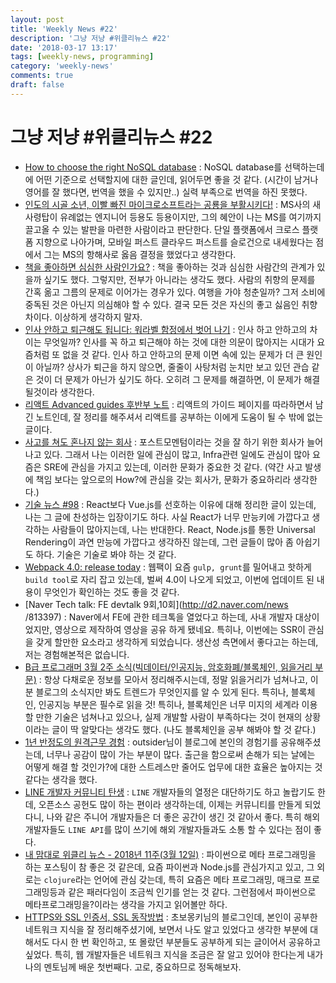 ```yaml
---
layout: post
title: 'Weekly News #22'
description: '그냥 저냥 #위클리뉴스 #22'
date: '2018-03-17 13:17'
tags: [weekly-news, programming]
category: 'weekly-news'
comments: true
draft: false
---
```


# 그냥 저냥 #위클리뉴스 #22

- [How to choose the right NoSQL database](https://www.infoworld.com/article/3260184/nosql/how-to-choose-the-right-nosql-database.html$^) : NoSQL database를 선택하는데에 어떤 기준으로 선택할지에 대한 글인데, 읽어두면 좋을 것 같다. (시간이 남거나 영어를 잘 했다면, 번역을 했을 수 있지만..) 실력 부족으로 번역을 하진 못했다.
- [인도의 시골 소년, 이빨 빠진 마이크로소프트라는 공룡을 부활시키다!](http://ppss.kr/archives/158069) : MS사의 새사령탑이 유례없는 엔지니어 등용도 등용이지만, 그의 혜안이 나는 MS를 여기까지 끌고올 수 있는 발판을 마련한 사람이라고 판단한다. 단일 플랫폼에서 크로스 플랫폼 지향으로 나아가며, 모바일 퍼스트 클라우드 퍼스트를 슬로건으로 내세웠다는 점에서 그는 MS의 항해사로 옳음 결정을 했었다고 생각한다.
- [책을 좋아하면 심심한 사람인가요?](http://ppss.kr/archives/156933#_enliple) : 책을 좋아하는 것과 심심한 사람간의 관계가 있을까 싶기도 했다. 그렇지만, 전부가 아니라는 생각도 했다. 사람의 취향의 문제를 간혹 옮고 그름의 문제로 이어가는 경우가 있다. 여행을 가야 청춘일까? 그저 소비에 중독된 것은 아닌지 의심해야 할 수 있다. 결국 모든 것은 자신의 좋고 싫음인 취향 차이다. 이상하게 생각하지 말자.
- [인사 안하고 퇴근해도 됩니다: 워라벨 함정에서 벗어 나기](http://ppss.kr/archives/156944#_enliple) : 인사 하고 안하고의 차이는 무엇일까? 인사를 꼭 하고 퇴근해야 하는 것에 대한 의문이 많아지는 시대가 요즘처럼 또 없을 것 같다. 인사 하고 안하고의 문제 이면 속에 있는 문제가 더 큰 원인이 아닐까? 상사가 퇴근을 하지 않으면, 줄줄이 사탕처럼 눈치만 보고 있던 관습 같은 것이 더 문제가 아닌가 싶기도 하다. 오히려 그 문제를 해결하면, 이 문제가 해결 될것이라 생각한다.
- [리액트 Advanced guides 후반부 노트](https://www.haruair.com/blog/4329) : 리액트의 가이드 페이지를 따라하면서 남긴 노트인데, 잘 정리를 해주셔서 리액트를 공부하는 이에게 도움이 될 수 밖에 없는 글이다.
- [사고를 쳐도 혼나지 않는 회사](https://brunch.co.kr/@svillustrated/13) : 포스트모멘텀이라는 것을 잘 하기 위한 회사가 늘어나고 있다. 그래서 나는 이러한 일에 관심이 많고, Infra관련 일에도 관심이 많아 요즘은 SRE에 관심을 가지고 있는데, 이러한 문화가 중요한 것 같다. (약간 사고 발생에 책임 보다는 앞으로의 How?에 관심을 갖는 회사가, 문화가 중요하리라 생각한다.)
- [기술 뉴스 #98](https://blog.outsider.ne.kr/1362) : React보다 Vue.js를 선호하는 이유에 대해 정리한 글이 있는데, 나는 그 글에 찬성하는 입장이기도 하다. 사실 React가 너무 만능키에 가깝다고 생각하는 사람들이 많아지는데, 나는 반대한다. React, Node.js를 통한 Universal Rendering이 과연 만능에 가깝다고 생각하진 않는데, 그런 글들이 많아 좀 아쉽기도 하다. 기술은 기술로 봐야 하는 것 같다.
- [Webpack 4.0: release today](https://medium.com/webpack/webpack-4-released-today-6cdb994702d4) : 웹팩이 요즘 `gulp, grunt`를 밀어내고 핫하게 `build tool`로 자리 잡고 있는데, 벌써 4.0이 나오게 되었고, 이번에 업데이트 된 내용이 무엇인가 확인하는 것도 좋을 것 같다.
- [Naver Tech talk: FE devtalk 9회,10회](http://d2.naver.com/news /813397) : Naver에서 FE에 관한 테크톡을 열었다고 하는데, 사내 개발자 대상이었지만, 영상으로 제작하여 영상을 공유 하게 됐네요. 특히나, 이번에는 SSR이 관심을 갖게 할만한 요소라고 생각하게 되었습니다. 생산성 측면에서 좋다고는 하는데, 저는 경험해본적은 없습니다.
- [B급 프로그래머 3월 2주 소식(빅데이터/인공지능, 암호화폐/블록체인, 읽을거리 부문)](http://jhrogue.blogspot.kr/2018/03/b-3-2.html) : 항상 다채로운 정보를 모아서 정리해주시는데, 정말 읽을거리가 넘쳐나고, 이 분 블로그의 소식지만 봐도 트렌드가 무엇인지를 알 수 있게 된다. 특히나, 블록체인, 인공지능 부분은 필수로 읽을 것! 특히나, 블록체인은 너무 미지의 세계라 이용할 만한 기술은 넘쳐나고 있으나, 실제 개발할 사람이 부족하다는 것이 현재의 상황이라는 글이 딱 알맞다는 생각도 했다. (나도 블록체인을 공부 해봐야 할 것 같다.)
- [1년 반정도의 원격근무 경험](https://blog.outsider.ne.kr/1359) : outsider님이 블로그에 본인의 경험기를 공유해주셨는데, 너무나 공감이 많이 가는 부분이 많다. 출근을 함으로써 손해가 되는 날에는 어떻게 해결 할 것인가?에 대한 스트레스만 줄어도 업무에 대한 효율은 높아지는 것 같다는 생각을 했다.
- [LINE 개발자 커뮤니티 탄생](https://engineering.linecorp.com/ko/blog/detail/256) : `LINE` 개발자들의 열정은 대단하기도 하고 놀랍기도 한데, 오픈소스 공헌도 많이 하는 편이라 생각하는데, 이제는 커뮤니티를 만들게 되었다니, 나와 같은 주니어 개발자들은 더 좋은 공간이 생긴 것 같아서 좋다. 특히 해외 개발자들도 `LINE API`를 많이 쓰기에 해외 개발자들과도 소통 할 수 있다는 점이 좋다.
- [내 맘대로 위클리 뉴스 - 2018년 11주(3월 12일)](https://www.sangkon.com/2018/03/12/sigamdream_weekly_2018_11/) : 파이썬으로 메타 프로그래밍을 하는 포스팅이 참 좋은 것 같은데, 요즘 파이썬과 Node.js를 관심가지고 있고, 그 외로는 `clojure`라는 언어에 관심 갖는데, 특히 요즘은 메타 프로그래밍, 매크로 프로그래밍등과 같은 패러다임이 조금씩 인기를 얻는 것 같다. 그런점에서 파이썬으로 메타프로그래밍을?이라는 생각을 가지고 읽어볼만 하다.
- [HTTPS와 SSL 인증서, SSL 동작방법](https://wayhome25.github.io/cs/2018/03/11/ssl-https/) : 초보몽키님의 블로그인데, 본인이 공부한 네트워크 지식을 잘 정리해주셨기에, 보면서 나도 알고 있었다고 생각한 부분에 대해서도 다시 한 번 확인하고, 또 몰랐던 부분들도 공부하게 되는 글이어서 공유하고 싶었다. 특히, 웹 개발자들은 네트워크 지식을 조금은 잘 알고 있어야 한다는게 내가 나의 멘토님께 배운 첫번째다. 고로, 중요하므로 정독해보자.
